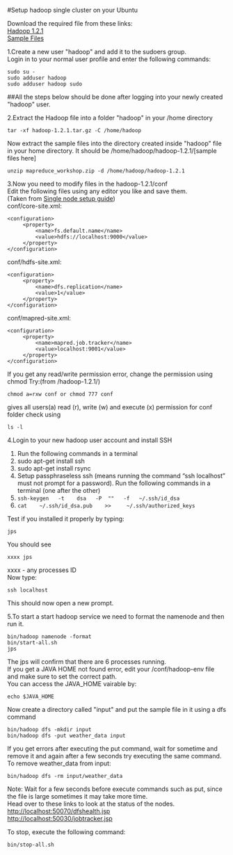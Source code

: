 #Setup hadoop single cluster on your Ubuntu

Download the required file from these links:  
[Hadoop 1.2.1](https://archive.apache.org/dist/hadoop/core/hadoop-1.2.1/hadoop-1.2.1.tar.gz)  
[Sample Files](https://drive.google.com/file/d/0B3ao8wGOP6diZXRnTE5YVEx6UXc/view?usp=sharing)

1.Create a new user "hadoop" and add it to the sudoers group.  
Login in to your normal user profile and enter the following commands:
```
sudo su -
sudo adduser hadoop
sudo adduser hadoop sudo
```
##All the steps below should be done after logging into your newly created "hadoop" user.

2.Extract the Hadoop file into a folder "hadoop" in your /home directory
```
tar -xf hadoop-1.2.1.tar.gz -C /home/hadoop
```
Now extract the sample files into the directory created inside "hadoop" file in your home directory.
It should be /home/hadoop/hadoop-1.2.1/[sample files here]
```
unzip mapreduce_workshop.zip -d /home/hadoop/hadoop-1.2.1
```
3.Now you need to modify files in the hadoop-1.2.1/conf  
Edit the following files using any editor you like and save them.  
(Taken from [Single node setup guide](http://hadoop.apache.org/docs/r1.2.1/single_node_setup.html))  
conf/core-site.xml:
```
<configuration>
     <property>
         <name>fs.default.name</name>
         <value>hdfs://localhost:9000</value>
     </property>
</configuration>
```

conf/hdfs-site.xml:
```
<configuration>
     <property>
         <name>dfs.replication</name>
         <value>1</value>
     </property>
</configuration>
```

conf/mapred-site.xml:
```
<configuration>
     <property>
         <name>mapred.job.tracker</name>
         <value>localhost:9001</value>
     </property>
</configuration>
```
If you get any read/write permission error, change the permission using chmod
Try:(from /hadoop-1.2.1/)
```
chmod a=rxw conf or chmod 777 conf
```
gives all users(a) read (r), write (w) and execute (x) permission for conf folder
check using
```
ls -l
```

4.Login to your new hadoop user account and install SSH  
   1. Run the following commands in a terminal
   2. sudo apt-get install ssh
   3. sudo apt-get install rsync
   4. Setup passphraseless ssh (means running the command “ssh localhost” must not prompt for a password). Run the following commands in a terminal (one after the other)
   5. ```ssh-keygen   -t    dsa   -P  ""   -f   ~/.ssh/id_dsa```
   6. ```cat    ~/.ssh/id_dsa.pub    >>     ~/.ssh/authorized_keys```  

Test if you installed it properly by typing:  
```
jps
```
You should see  
```
xxxx jps
```
xxxx - any processes ID  
Now type:
```
ssh localhost
```
This should now open a new prompt.

5.To start a start hadoop service we need to format the namenode and then run it.
```
bin/hadoop namenode -format
bin/start-all.sh
jps
```
The jps will confirm that there are 6 processes running.  
If you get a JAVA HOME not found error, edit your /conf/hadoop-env file and make sure to set the correct path.  
You can access the JAVA_HOME vairable by:  
```
echo $JAVA_HOME
```
Now create a directory called "input" and put the sample file in it using a dfs command
```
bin/hadoop dfs -mkdir input
bin/hadoop dfs -put weather_data input
```
If you get errors after executing the put command, wait for sometime and remove it and again after a few seconds try executing the same command.  
To remove weather_data from input:  
```
bin/hadoop dfs -rm input/weather_data
```
Note: Wait for a few seconds before execute commands such as put, since the file is large sometimes it may take more time.  
Head over to these links to look at the status of the nodes.  
[http://localhost:50070/dfshealth.jsp](http://localhost:50070/dfshealth.jsp)  
[http://localhost:50030/jobtracker.jsp](http://localhost:50030/jobtracker.jsp)

To stop, execute the following command:
```
bin/stop-all.sh
```
